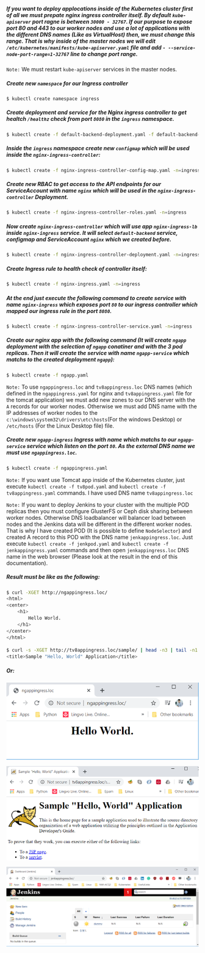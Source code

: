 ##### If you want to deploy applocations inside of the Kubernetes cluster first of all we must prepate nginx ingress controller itself. By default `kube-apiserver` port ragne is between `30000 - 32767`. If our purpose to expose port 80 and 443 to our worker nodes and use a lot of applications with the different DNS names (Like as VirtualHost) then, we must change this range. That is why inside of the master nodes we will edit `/etc/kubernetes/manifests/kube-apiserver.yaml` file and add `- --service-node-port-range=1-32767` line to change port range. 
`Note:` We must restart `kube-apiserver` services in the master nodes.

##### Create new `namespace` for our Ingress controller
```bash
$ kubectl create namespace ingress
```
##### Create deployment and service for the Nginx ingress controller to get healtch `/healthz` check from port  `8080` in the `ingress` namespace.
```bash
$ kubectl create -f default-backend-deployment.yaml -f default-backend-service.yaml -n=ingress
```

##### Inside the `ingress` namespace create new `configmap` which will be used inside the `nginx-ingress-controller`:
```bash
$ kubectl create -f nginx-ingress-controller-config-map.yaml -n=ingress
```

##### Create new RBAC to get access to the API endpoints for our *ServiceAccount* with name `nginx` which will be used in the `nginx-ingress-controller` Deployment.
```bash
$ kubectl create -f nginx-ingress-controller-roles.yaml -n=ingress
```

##### Now create `nginx-ingress-controller` which will use app `nginx-ingress-lb` inside `nginx-ingress` service. It will select `default-backend` service, configmap and *ServiceAccount* `nginx` which we created before.
```bash
$ kubectl create -f nginx-ingress-controller-deployment.yaml -n=ingress
```

##### Create Ingress rule to health check of controller itself:
```bash
$ kubectl create -f nginx-ingress.yaml -n=ingress
``` 

##### At the end just execute the following command to create service with name `nginx-ingress` which exposes port `80` to our ingress controller which mapped our ingress rule in the port `8080`.
```bash
$ kubectl create -f nginx-ingress-controller-service.yaml -n=ingress
```

##### Create our nginx app with the following command (It will create `ngapp` deployment with the selection of `ngapp` conatiner and with the 3 pod replicas. Then it will create the service with name `ngapp-service` which matchs to the created deployment `ngapp`):
```bash
$ kubectl create -f ngapp.yaml
```

`Note:` To use `ngappingress.loc` and `tv8appingress.loc` DNS names (which defined in the `ngappingress.yaml` for nginx and `tv8appingress.yaml` file for the tomcat application) we must add new zones to our DNS server with the `A` records for our worker nodes. Otherwise we must add DNS name with the IP addresses of worker nodes to the `c:\windows\system32\drivers\etc\hosts`(For the windows Desktop) or `/etc/hosts` (For the Linux Desktop file) file.

##### Create new `ngapp-ingress` Ingress with name which matchs to our `ngapp-service` service which listen on the port `80`. As the external DNS name we must use `ngappingress.loc`.
```bash
$ kubectl create -f ngappingress.yaml
```

`Note:` If you want use Tomcat app inside of the Kubernetes cluster, just execute `kubectl create -f tv8pod.yaml` and `kubectl create -f tv8appingress.yaml` commands. I have used DNS name `tv8appingress.loc`

`Note:` If you want to deploy Jenkins to your cluster with the multiple POD replicas then you must configure GlusterFS or Ceph disk sharing between worker nodes. Otherwise DNS loadbalancer will balancer load between nodes and the Jenkins data will be different in the different worker nodes. That is why I have created POD (It is possible to define `NodeSelector`) and created A record to this POD with the DNS name `jenkappingress.loc`. Just execute `kubectl create -f jenkpod.yaml` and `kubectl create -f jenkappingress.yaml` commands and then open `jenkappingress.loc` DNS name in the web browser (Please look at the result in the end of this documentation).

##### Result must be like as the following:
```bash
$ curl -XGET http://ngappingress.loc/
<html>
<center>
    <h1>
        Hello World.
    </h1>
</center>
</html>

$ curl -s -XGET http://tv8appingress.loc/sample/ | head -n3 | tail -n1
<title>Sample "Hello, World" Application</title>
```

##### Or:
![RESULT](images/ngapp.PNG)

![RESULT](images/tv8app.PNG)

![RESULT](images/jenkapp.PNG)
